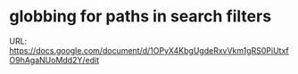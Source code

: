 # globbing for paths in search filters

URL: https://docs.google.com/document/d/1OPyX4KbgUgdeRxvVkm1gRS0PiUtxfO9hAgaNUoMdd2Y/edit

